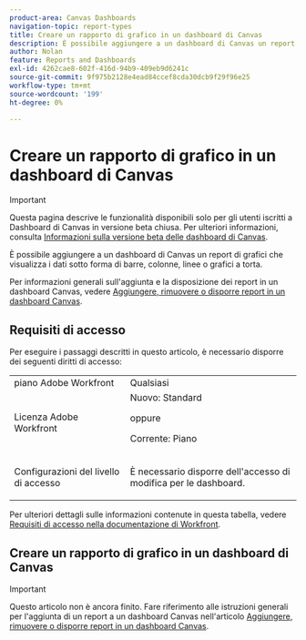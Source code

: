 ```yaml
---
product-area: Canvas Dashboards
navigation-topic: report-types
title: Creare un rapporto di grafico in un dashboard di Canvas
description: È possibile aggiungere a un dashboard di Canvas un report di grafici che visualizza i dati sotto forma di barre, colonne, linee o grafici a torta.
author: Nolan
feature: Reports and Dashboards
exl-id: 4262cae8-602f-416d-94b9-409eb9d6241c
source-git-commit: 9f975b2128e4ead84ccef8cda30dcb9f29f96e25
workflow-type: tm+mt
source-wordcount: '199'
ht-degree: 0%

---
```


# Creare un rapporto di grafico in un dashboard di Canvas

>[!IMPORTANT]
>
>Questa pagina descrive le funzionalità disponibili solo per gli utenti iscritti a Dashboard di Canvas in versione beta chiusa. Per ulteriori informazioni, consulta [Informazioni sulla versione beta delle dashboard di Canvas](/help/quicksilver/product-announcements/betas/canvas-dashboards-beta/canvas-dashboards-beta-information.md).

È possibile aggiungere a un dashboard di Canvas un report di grafici che visualizza i dati sotto forma di barre, colonne, linee o grafici a torta.

Per informazioni generali sull&#39;aggiunta e la disposizione dei report in un dashboard Canvas, vedere [Aggiungere, rimuovere o disporre report in un dashboard Canvas](/help/quicksilver/reports-and-dashboards/canvas-dashboards/manage-canvas-dashboards/add-remove-arrange-reports.md).

## Requisiti di accesso

Per eseguire i passaggi descritti in questo articolo, è necessario disporre dei seguenti diritti di accesso:

<table style="table-layout:auto"> 
 <col> 
 <col> 
 <tbody> 
  <tr> 
   <td role="rowheader">piano Adobe Workfront</td> 
   <td>Qualsiasi</td> 
  </tr> 
  <tr> 
   <td role="rowheader">Licenza Adobe Workfront</td> 
   <td>Nuovo: Standard
   <p>oppure</p>
   <p>Corrente: Piano</p></td> 
  </tr> 
  <tr> 
   <td role="rowheader">Configurazioni del livello di accesso</td> 
   <td> <p>È necessario disporre dell'accesso di modifica per le dashboard.</p></td> 
  </tr> 
 </tbody> 
</table>

Per ulteriori dettagli sulle informazioni contenute in questa tabella, vedere [Requisiti di accesso nella documentazione di Workfront](/help/quicksilver/administration-and-setup/add-users/access-levels-and-object-permissions/access-level-requirements-in-documentation.md).

## Creare un rapporto di grafico in un dashboard di Canvas

>[!IMPORTANT]
>
>Questo articolo non è ancora finito. Fare riferimento alle istruzioni generali per l&#39;aggiunta di un report a un dashboard Canvas nell&#39;articolo [Aggiungere, rimuovere o disporre report in un dashboard Canvas](/help/quicksilver/reports-and-dashboards/canvas-dashboards/manage-canvas-dashboards/add-remove-arrange-reports.md).
